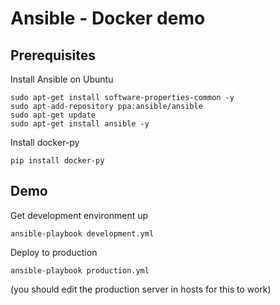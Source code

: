 Ansible - Docker demo
===============

Prerequisites
---------------

Install Ansible on Ubuntu

    sudo apt-get install software-properties-common -y
    sudo apt-add-repository ppa:ansible/ansible
    sudo apt-get update
    sudo apt-get install ansible -y

Install docker-py

    pip install docker-py

Demo
---------------

Get development environment up

    ansible-playbook development.yml

Deploy to production

    ansible-playbook production.yml

(you should edit the production server in hosts for this to work)
